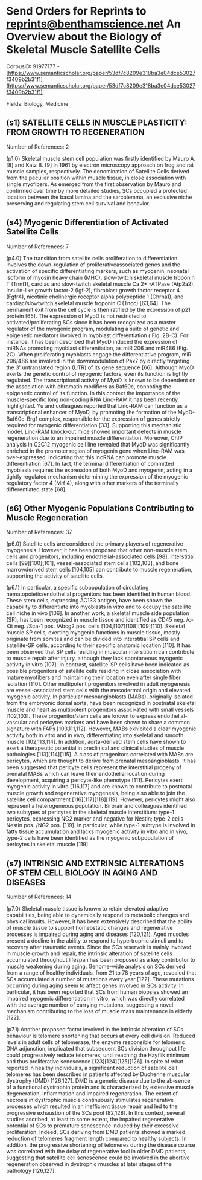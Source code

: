 # Send Orders for Reprints to reprints@benthamscience.net An Overview about the Biology of Skeletal Muscle Satellite Cells

CorpusID: 91977177 - [https://www.semanticscholar.org/paper/53df7c8209e318ba3e04dce53027f3409b2b31f1](https://www.semanticscholar.org/paper/53df7c8209e318ba3e04dce53027f3409b2b31f1)

Fields: Biology, Medicine

## (s1) SATELLITE CELLS IN MUSCLE PLASTICITY: FROM GROWTH TO REGENERATION
Number of References: 2

(p1.0) Skeletal muscle stem cell population was firstly identified by Mauro A. [8] and Katz B. [9] in 1961 by electron microscopy approach on frog and rat muscle samples, respectively. The denomination of Satellite Cells derived from the peculiar position within muscle tissue, in close association with single myofibers. As emerged from the first observation by Mauro and confirmed over time by more detailed studies, SCs occupied a protected location between the basal lamina and the sarcolemma, an exclusive niche preserving and regulating stem cell survival and behavior.
## (s4) Myogenic Differentiation of Activated Satellite Cells
Number of References: 7

(p4.0) The transition from satellite cells proliferation to differentiation involves the down-regulation of proliferativeassociated genes and the activation of specific differentiating markers, such as myogenin, neonatal isoform of myosin heavy chain (MHC), slow-twitch skeletal muscle troponin T (Tnnt1), cardiac and slow-twitch skeletal muscle Ca 2+ -ATPase (Atp2a2), Insulin-like growth factor-2 (Igf-2), fibroblast growth factor receptor 4 (Fgfr4), nicotinic cholinergic receptor alpha polypeptide 1 (Chrna1), and cardiac/slowtwitch skeletal muscle troponin C (Tncc) [63,64]. The permanent exit from the cell cycle is then ratified by the expression of p21 protein [65]. The expression of MyoD is not restricted to activated/proliferating SCs since it has been recognized as a master regulator of the myogenic program, modulating a suite of genetic and epigenetic mediators involved in myoblast differentiation ( Fig. 2B-C). For instance, it has been described that MyoD induced the expression of miRNAs promoting myoblast differentiation, as miR 206 and miR486 (Fig. 2C). When proliferating myoblasts engage the differentiative program, miR 206/486 are involved in the downmodulation of Pax7 by directly targeting the 3' untranslated region (UTR) of its gene sequence [66]. Although MyoD exerts the genetic control of myogenic factors, even its function is tightly regulated. The transcriptional activity of MyoD is known to be dependent on the association with chromatin modifiers as Baf60c, connoting the epigenetic control of its function. In this context the importance of the muscle-specific long non-coding RNA Linc-RAM it has been recently highlighted. Yu and colleagues reported that Linc-RAM can function as a transcriptional enhancer of MyoD, by promoting the formation of the MyoD-Baf60c-Brg1 complex, responsible for the expression of genes strictly required for myogenic differentiation [33]. Supporting this mechanistic model, Linc-RAM knock-out mice showed important defects in muscle regeneration due to an impaired muscle differentiation. Moreover, ChIP analysis in C2C12 myogenic cell line revealed that MyoD was significantly enriched in the promoter region of myogenin gene when Linc-RAM was over-expressed, indicating that this lncRNA can promote muscle differentiation [67]. In fact, the terminal differentiation of committed myoblasts requires the expression of both MyoD and myogenin, acting in a tightly regulated mechanism determining the expression of the myogenic regulatory factor 4 (Mrf 4), along with other markers of the terminally differentiated state [68].
## (s6) Other Myogenic Populations Contributing to Muscle Regeneration
Number of References: 37

(p6.0) Satellite cells are considered the primary players of regenerative myogenesis. However, it has been proposed that other non-muscle stem cells and progenitors, including endothelial-associated cells [98], interstitial cells [99][100][101], vessel-associated stem cells [102,103], and bone marrowderived stem cells [104,105] can contribute to muscle regeneration, supporting the activity of satellite cells.

(p6.1) In particular, a specific subpopulation of circulating hematopoietic/endothelial progenitors has been identified in human blood. These stem cells, expressing AC133 antigen, have been shown the capability to differentiate into myoblasts in vitro and to occupy the satellite cell niche in vivo [106]. In another work, a skeletal muscle side population (SP), has been recognized in muscle tissue and identified as CD45 neg. /c-Kit neg. /Sca-1 pos. /Abcg2 pos. cells [104,[107][108][109][110]. Skeletal muscle SP cells, exerting myogenic functions in muscle tissue, mostly originate from somites and can be divided into interstitial SP cells and satellite-SP cells, according to their specific anatomic location [110]. It has been observed that SP cells residing in muscular interstitium can contribute to muscle repair after injury, although they lack spontaneous myogenic activity in vitro [107]. In contrast, satellite-SP cells have been indicated as possible progenitors of satellite cells residing in close association with mature myofibers and maintaining their location even after single fiber isolation [110]. Other multipotent progenitors involved in adult myogenesis are vessel-associated stem cells with the mesodermal origin and elevated myogenic activity. In particular mesoangioblasts (MABs), originally isolated from the embryonic dorsal aorta, have been recognized in postnatal skeletal muscle and heart as multipotent progenitors associ-ated with small vessels [102,103]. These progenitor/stem cells are known to express endothelial-vascular and pericytes markers and have been shown to share a common signature with FAPs [103,111,112]. However, MABs exhibited a clear myogenic activity both in vitro and in vivo, differentiating into skeletal and smooth muscle [102,113,114]. In addition, aorta-derived stem cells have shown to exert a therapeutic potential in preclinical and clinical studies of muscle pathologies [113][114][115]. A class of progenitors correlated with MABs are pericytes, which are thought to derive from prenatal mesoangioblasts. It has been suggested that pericyte cells represent the interstitial progeny of prenatal MABs which can leave their endothelial location during development, acquiring a pericyte-like phenotype [111]. Pericytes exert myogenic activity in vitro [116,117] and are known to contribute to postnatal muscle growth and regenerative myogenesis, being also able to join the satellite cell compartment [116][117][118][119]. However, pericytes might also represent a heterogeneous population. Birbrair and colleagues identified two subtypes of pericytes in the skeletal muscle interstitium: type-1 pericytes, expressing NG2 marker and negative for Nestin; type-2 cells Nestin pos. /NG2 pos. [119]. In particular, while type-1 subtype is involved in fatty tissue accumulation and lacks myogenic activity in vitro and in vivo, type-2 cells have been identified as the myogenic subpopulation of pericytes in skeletal muscle [119].
## (s7) INTRINSIC AND EXTRINSIC ALTERATIONS OF STEM CELL BIOLOGY IN AGING AND DISEASES
Number of References: 14

(p7.0) Skeletal muscle tissue is known to retain elevated adaptive capabilities, being able to dynamically respond to metabolic changes and physical insults. However, it has been extensively described that the ability of muscle tissue to support homeostatic changes and regenerative processes is impaired during aging and diseases [120,121]. Aged muscles present a decline in the ability to respond to hypertrophic stimuli and to recovery after traumatic events. Since the SCs reservoir is mainly involved in muscle growth and repair, the intrinsic alteration of satellite cells accumulated throughout lifespan has been proposed as a key contributor to muscle weakening during aging. Genome-wide analysis on SCs derived from a range of healthy individuals, from 21 to 78 years of age, revealed that SCs accumulated a number of mutations every year [122]. These mutations occurring during aging seem to affect genes involved in SCs activity. In particular, it has been reported that SCs from human biopsies showed an impaired myogenic differentiation in vitro, which was directly correlated with the average number of carrying mutations, suggesting a novel mechanism contributing to the loss of muscle mass maintenance in elderly [122].

(p7.1) Another proposed factor involved in the intrinsic alteration of SCs behaviour is telomere shortening that occurs at every cell division. Reduced levels in adult cells of telomerase, the enzyme responsible for telomeric DNA adjunction, implicated that subsequent SCs division throughout life could progressively reduce telomeres, until reaching the Hayflik minimum and thus proliferative senescence [123][124][125][126]. In spite of what reported in healthy individuals, a significant reduction of satellite cell telomeres has been described in patients affected by Duchenne muscular dystrophy (DMD) [126,127]. DMD is a genetic disease due to the ab-sence of a functional dystrophin protein and is characterized by extensive muscle degeneration, inflammation and impaired regeneration. The extent of necrosis in dystrophic muscle continuously stimulates regenerative processes which resulted in an inefficient tissue repair and led to the progressive exhaustion of the SCs pool [82,128]. In this context, several studies ascribed, at least to some extent, the impaired regenerative potential of SCs to premature senescence induced by their excessive proliferation. Indeed, SCs deriving from DMD patients showed a marked reduction of telomeres fragment length compared to healthy subjects. In addition, the progressive shortening of telomeres during the disease course was correlated with the delay of regenerative foci in older DMD patients, suggesting that satellite cell senescence could be involved in the abortive regeneration observed in dystrophic muscles at later stages of the pathology [126,127].
